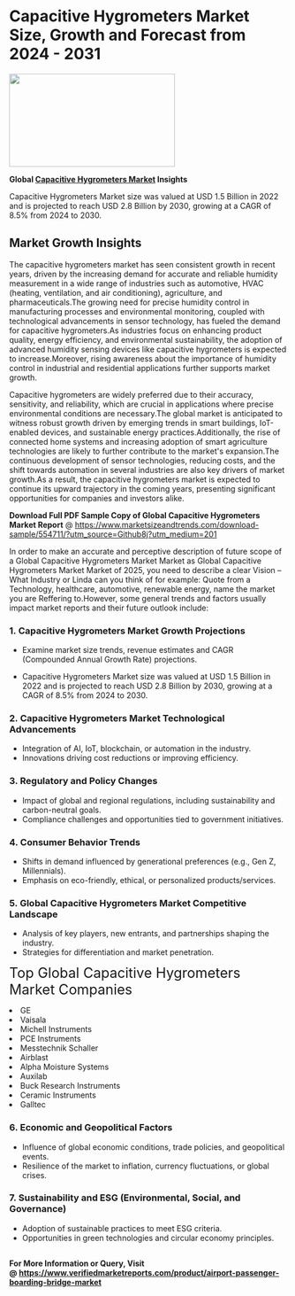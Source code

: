 <H1>Capacitive Hygrometers Market Size, Growth and Forecast from 2024 - 2031</H1><img class="aligncenter size-medium wp-image-584254" src="https://thirdeyenews.in/wp-content/uploads/2024/09/Global-Market-Research-300x168.jpeg" alt="" width="300" height="168" /><p><strong>Global&nbsp;<a href="https://www.marketsizeandtrends.com/download-sample/554711/?utm_source=Github8j?utm_medium=201">Capacitive Hygrometers Market</a> Insights</strong></p><p>Capacitive Hygrometers Market size was valued at USD 1.5 Billion in 2022 and is projected to reach USD 2.8 Billion by 2030, growing at a CAGR of 8.5% from 2024 to 2030.</p><p><h2>Market Growth Insights</h2> The capacitive hygrometers market has seen consistent growth in recent years, driven by the increasing demand for accurate and reliable humidity measurement in a wide range of industries such as automotive, HVAC (heating, ventilation, and air conditioning), agriculture, and pharmaceuticals.The growing need for precise humidity control in manufacturing processes and environmental monitoring, coupled with technological advancements in sensor technology, has fueled the demand for capacitive hygrometers.As industries focus on enhancing product quality, energy efficiency, and environmental sustainability, the adoption of advanced humidity sensing devices like capacitive hygrometers is expected to increase.Moreover, rising awareness about the importance of humidity control in industrial and residential applications further supports market growth.<p>Capacitive hygrometers are widely preferred due to their accuracy, sensitivity, and reliability, which are crucial in applications where precise environmental conditions are necessary.The global market is anticipated to witness robust growth driven by emerging trends in smart buildings, IoT-enabled devices, and sustainable energy practices.Additionally, the rise of connected home systems and increasing adoption of smart agriculture technologies are likely to further contribute to the market's expansion.The continuous development of sensor technologies, reducing costs, and the shift towards automation in several industries are also key drivers of market growth.As a result, the capacitive hygrometers market is expected to continue its upward trajectory in the coming years, presenting significant opportunities for companies and investors alike.<p><span class=""><strong>Download Full PDF Sample Copy of Global Capacitive Hygrometers Market Report</strong> @ <a href="https://www.marketsizeandtrends.com/download-sample/554711/?utm_source=Github8j?utm_medium=201" target="_blank">https://www.marketsizeandtrends.com/download-sample/554711/?utm_source=Github8j?utm_medium=201</a></span></p><p>In order to make an accurate and perceptive description of future scope of a Global&nbsp;Capacitive Hygrometers Market Market as Global&nbsp;Capacitive Hygrometers Market Market of 2025, you need to describe a clear Vision &ndash; What Industry or Linda can you think of for example: Quote from a Technology, healthcare, automotive, renewable energy, name the market you are Reffering to.However, some general trends and factors usually impact market reports and their future outlook include:</p><h3>1.&nbsp;<strong>Capacitive Hygrometers Market Growth Projections</strong></h3><ul><li>Examine market size trends, revenue estimates and CAGR (Compounded Annual Growth Rate) projections.</li><li><p>Capacitive Hygrometers Market size was valued at USD 1.5 Billion in 2022 and is projected to reach USD 2.8 Billion by 2030, growing at a CAGR of 8.5% from 2024 to 2030.</p></li></ul><h3>2.&nbsp;<strong>Capacitive Hygrometers Market Technological Advancements</strong></h3><ul><li>Integration of AI, IoT, blockchain, or automation in the industry.</li><li>Innovations driving cost reductions or improving efficiency.</li></ul><h3>3.&nbsp;<strong>Regulatory and Policy Changes</strong></h3><ul><li>Impact of global and regional regulations, including sustainability and carbon-neutral goals.</li><li>Compliance challenges and opportunities tied to government initiatives.</li></ul><h3>4.&nbsp;<strong>Consumer Behavior Trends</strong></h3><ul><li>Shifts in demand influenced by generational preferences (e.g., Gen Z, Millennials).</li><li>Emphasis on eco-friendly, ethical, or personalized products/services.</li></ul><h3>5.&nbsp;<strong>Global Capacitive Hygrometers Market Competitive Landscape</strong></h3><ul><li>Analysis of key players, new entrants, and partnerships shaping the industry.</li><li>Strategies for differentiation and market penetration.</li></ul><p data-pm-slice="1 1 []"><span style="color: inherit; font-family: inherit; font-size: 25px;">Top Global Capacitive Hygrometers Market Companies</span></p><div class="" data-test-id=""><p><li>GE</li><li> Vaisala</li><li> Michell Instruments</li><li> PCE Instruments</li><li> Messtechnik Schaller</li><li> Airblast</li><li> Alpha Moisture Systems</li><li> Auxilab</li><li> Buck Research Instruments</li><li> Ceramic Instruments</li><li> Galltec</li></p></div><h3>6.&nbsp;<strong>Economic and Geopolitical Factors</strong></h3><ul><li>Influence of global economic conditions, trade policies, and geopolitical events.</li><li>Resilience of the market to inflation, currency fluctuations, or global crises.</li></ul><h3>7.&nbsp;<strong>Sustainability and ESG (Environmental, Social, and Governance)</strong></h3><ul><li>Adoption of sustainable practices to meet ESG criteria.</li><li>Opportunities in green technologies and circular economy principles.</li></ul><h2><strong style="font-size: 14px;">For More Information or Query, Visit @&nbsp;</strong><a style="background-color: #ffffff; font-size: 14px;" href="https://www.marketsizeandtrends.com/report/capacitive-hygrometers-market/" target="_blank">https://www.verifiedmarketreports.com/product/airport-passenger-boarding-bridge-market</a></h2>